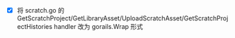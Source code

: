 - [x] 将 scratch.go 的 GetScratchProject/GetLibraryAsset/UploadScratchAsset/GetScratchProjectHistories handler 改为 gorails.Wrap 形式 